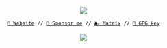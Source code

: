 <!--- Copyright @pwnwriter, Under the WTFPL license--->

<div align="left">
  
</div>

<div align="center">
  <img src="https://readme-typing-svg.demolab.com/?lines=$+Hey,+codedsprit+here+:)&font=Fira%20Code&center=true&width=440&height=45&color=f75c7e&vCenter=true&pause=10&size=22" />
  
  <sub><samp><a href="https://codedsprit.xyz">🚩 Website</a> // <a href="https://ko-fi.com/codedspirit">🍦 Sponsor me</a> // <a href="https://matrix.to/#/@codedsprit:matrix.org">🌬️ Matrix</a> // <a href="https://gpg.codedsprit.xyz">🍃 GPG key</a></samp></sub>
  </div>

<div align="center">
    <img src="https://github-readme-stats.vercel.app/api?username=codedsprit&show_icons=true&hide_border=true&bg_color=181825&text_color=cdd6f4&icon_color=f5c2e7&hide_title=true&include_all_commits=true&count_private=true&ring_color=f5c2e7&border_radius=8" style="margin-bottom: 20px;" />
</div>
